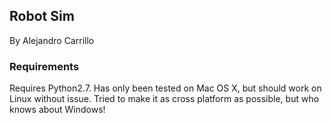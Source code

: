 ## Robot Sim

By Alejandro Carrillo

### Requirements

Requires Python2.7. Has only been tested on Mac OS X, but should work on Linux without issue. Tried to make it
as cross platform as possible, but who knows about Windows!
